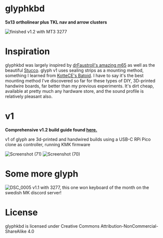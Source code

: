 # glyphkbd
**5x13 ortholinear plus TKL nav and arrow clusters**

![finished](https://github.com/galile0-designs/glyphkbd/assets/134774462/2ea2b85e-3198-4d28-98cc-9d353b1f7dcf)
v1.2 with MT3 3277

# Inspiration
glyphkbd was largely inspired by [drFaustroll's amazing m65](https://mlego.elena.space/m65/) as well as the beautiful [Stucco](https://www.reddit.com/r/CustomKeyboards/comments/10k8k6w/custom_ortho_tkl_done_stucco1510/). glyph v1 uses sealing strips as a mounting method, something I learned from [KotteCE's Batoid](https://github.com/kotte-computer-electronics/batoid). I have to say it's the best mounting method I've discovered so far for these types of DIY, 3D-printed handwire boards, far better than my previous experiments. It's dirt cheap, available at pretty much any hardware store, and the sound profile is relatively pleasant also.

# v1
**Comprehensive v1.2 build guide found [here.](https://github.com/galile0-designs/glyphkbd/blob/main/v1.2/v1.2_build_guide.md)**

v1 of glyph are 3d-printed and handwired builds using a USB-C RPi Pico clone as controller, running KMK firmware

![Screenshot (71)](https://github.com/galile0-designs/glyphkbd/assets/134774462/88afe18e-234d-4641-b500-0ae28008e2be)
![Screenshot (70)](https://github.com/galile0-designs/glyphkbd/assets/134774462/f4656880-d6ba-46b9-afc0-582e63f19edb)

# Some more glyph
![DSC_0005](https://github.com/galile0-designs/glyphkbd/assets/134774462/6a66da9b-4a4c-4f8b-aba8-3e628babb39b)
v1.1 with 3277, this one won keyboard of the month on the swedish MK discord server!

# License
glyphkbd is licensed under Creative Commons Attribution-NonCommercial-ShareAlike 4.0
